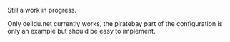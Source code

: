 Still a work in progress.

Only deildu.net currently works, the piratebay part of the configuration is only an example but should be easy to implement.
